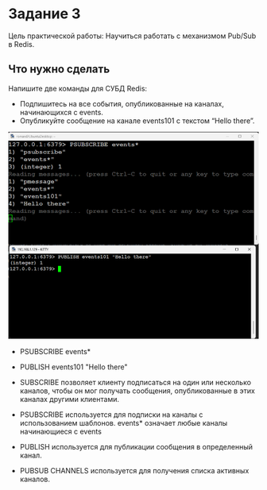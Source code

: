 # Задание 3

Цель практической работы:
Научиться работать с механизмом Pub/Sub в Redis.

## Что нужно сделать

Напишите две команды для СУБД Redis:

* Подпишитесь на все события, опубликованные на каналах, начинающихся с events.
* Опубликуйте сообщение на канале events101 с текстом “Hello there”.

![task2](./img/Screenshot_1425.png)

* PSUBSCRIBE events*
* PUBLISH events101 "Hello there"


* SUBSCRIBE позволяет клиенту подписаться на один или несколько каналов, чтобы он мог получать сообщения, опубликованные
  в этих каналах другими клиентами.
* PSUBSCRIBE используется для подписки на каналы с использованием шаблонов. events* означает любые каналы начинающиеся с events
* PUBLISH используется для публикации сообщения в определенный канал.
* PUBSUB CHANNELS используется для получения списка активных каналов. 